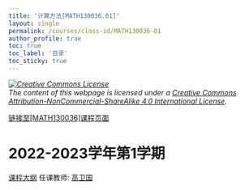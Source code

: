 ```yaml
---
title: '计算方法[MATH130036.01]'
layout: single
permalink: /courses/class-id/MATH130036-01
author_profile: true
toc: true
toc_label: '目录'
toc_sticky: true
---
```



<div class='notice--warning'>
	<p><i><a rel='license' href='http://creativecommons.org/licenses/by-nc-sa/4.0/'><img alt='Creative Commons License' style='border-width:0' src='https://i.creativecommons.org/l/by-nc-sa/4.0/88x31.png' /></a><br /> The content of this webpage is licensed under a <a rel='license' href='http://creativecommons.org/licenses/by-nc-sa/4.0/'>Creative Commons Attribution-NonCommercial-ShareAlike 4.0 International License</a>.</i></p>
</div>

<a href='https://fdu-math.github.io/courses/MATH130036'>链接至[MATH130036]课程页面</a>

# 2022-2023学年第1学期
<a href='https://fdu-math.github.io/courses/syllabus/MATH130036.01-2022-2023-1 (Encrypted).pdf'>课程大纲</a>
任课教师: <a href='https://fdu-math.github.io/teachers/高卫国'>高卫国</a>
